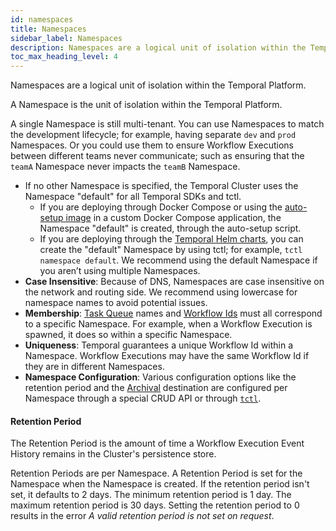 ```yaml
---
id: namespaces
title: Namespaces
sidebar_label: Namespaces
description: Namespaces are a logical unit of isolation within the Temporal Platform.
toc_max_heading_level: 4
---
```


<!-- THIS FILE IS GENERATED. DO NOT EDIT THIS FILE DIRECTLY -->

Namespaces are a logical unit of isolation within the Temporal Platform.

A Namespace is the unit of isolation within the Temporal Platform.

A single Namespace is still multi-tenant.
You can use Namespaces to match the development lifecycle; for example, having separate `dev` and `prod` Namespaces.
Or you could use them to ensure Workflow Executions between different teams never communicate; such as ensuring that the `teamA` Namespace never impacts the `teamB` Namespace.

- If no other Namespace is specified, the Temporal Cluster uses the Namespace "default" for all Temporal SDKs and tctl.
  - If you are deploying through Docker Compose or using the [auto-setup image](https://github.com/temporalio/docker-builds/blob/main/docker/auto-setup.sh) in a custom Docker Compose application, the Namespace "default" is created, through the auto-setup script.
  - If you are deploying through the [Temporal Helm charts](https://github.com/temporalio/helm-charts), you can create the "default" Namespace by using tctl; for example, `tctl namespace default`.
    We recommend using the default Namespace if you aren’t using multiple Namespaces.
- **Case Insensitive**: Because of DNS, Namespaces are case insensitive on the network and routing side.
  We recommend using lowercase for namespace names to avoid potential issues.
- **Membership**: [Task Queue](/docs/tasks/#task-queues) names and [Workflow Ids](/docs/workflows/#workflow-id) must all correspond to a specific Namespace.
  For example, when a Workflow Execution is spawned, it does so within a specific Namespace.
- **Uniqueness**: Temporal guarantees a unique Workflow Id within a Namespace.
  Workflow Executions may have the same Workflow Id if they are in different Namespaces.
- **Namespace Configuration**: Various configuration options like the retention period and the [Archival](/docs/clusters/#archival) destination are configured per Namespace through a special CRUD API or through [`tctl`](/docs/tctl).

#### Retention Period

The Retention Period is the amount of time a Workflow Execution Event History remains in the Cluster's persistence store.

Retention Periods are per Namespace.
A Retention Period is set for the Namespace when the Namespace is created.
If the retention period isn't set, it defaults to 2 days.
The minimum retention period is 1 day.
The maximum retention period is 30 days.
Setting the retention period to 0 results in the error _A valid retention period is not set on request_.

